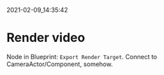 2021-02-09_14:35:42

# Render video

Node in Blueprint: `Export Render Target`.
Connect to CameraActor/Component, somehow.